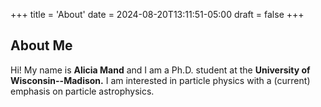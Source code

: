 +++
title = 'About'
date = 2024-08-20T13:11:51-05:00
draft = false
+++

## About Me 

Hi! My name is **Alicia Mand** and I am a Ph.D. student at the **University of Wisconsin--Madison.** I am interested in particle physics with a (current) emphasis on particle astrophysics. 
